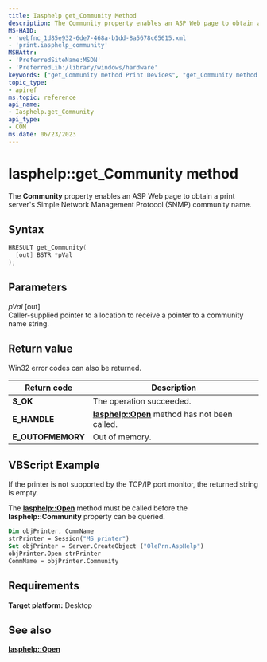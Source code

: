 ```yaml
---
title: Iasphelp get_Community Method
description: The Community property enables an ASP Web page to obtain a print server's Simple Network Management Protocol (SNMP) community name.
MS-HAID:
- 'webfnc_1d85e932-6de7-468a-b1dd-8a5678c65615.xml'
- 'print.iasphelp_community'
MSHAttr:
- 'PreferredSiteName:MSDN'
- 'PreferredLib:/library/windows/hardware'
keywords: ["get_Community method Print Devices", "get_Community method Print Devices , Iasphelp interface", "Iasphelp interface Print Devices , get_Community method"]
topic_type:
- apiref
ms.topic: reference
api_name:
- Iasphelp.get_Community
api_type:
- COM
ms.date: 06/23/2023
---
```


# Iasphelp::get_Community method

The **Community** property enables an ASP Web page to obtain a print server's Simple Network Management Protocol (SNMP) community name.

## Syntax

```cpp
HRESULT get_Community(
  [out] BSTR *pVal
);
```

## Parameters

*pVal* \[out\]  
Caller-supplied pointer to a location to receive a pointer to a community name string.

## Return value

Win32 error codes can also be returned.

| Return code | Description |
|--|--|
| **S_OK** | The operation succeeded. |
| **E_HANDLE** | [**Iasphelp::Open**](iasphelp-open.md) method has not been called. |
| **E_OUTOFMEMORY** | Out of memory. |

## VBScript Example

If the printer is not supported by the TCP/IP port monitor, the returned string is empty.

The [**Iasphelp::Open**](iasphelp-open.md) method must be called before the **Iasphelp::Community** property can be queried.

```vb
Dim objPrinter, CommName
strPrinter = Session("MS_printer")
Set objPrinter = Server.CreateObject ("OlePrn.AspHelp")
objPrinter.Open strPrinter
CommName = objPrinter.Community
```

## Requirements

**Target platform:** Desktop

## See also

[**Iasphelp::Open**](iasphelp-open.md)
